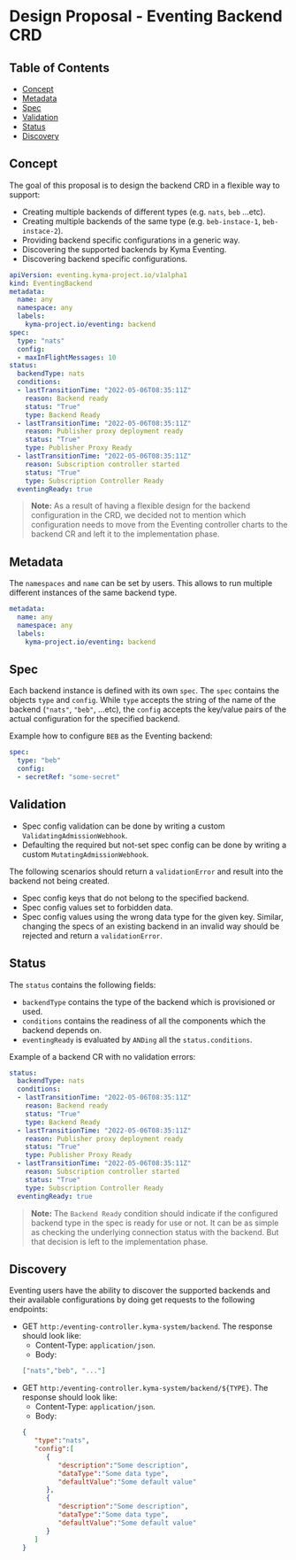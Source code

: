 # Design Proposal - Eventing Backend CRD

## Table of Contents

- [Concept](#concept)
- [Metadata](#metadata)
- [Spec](#spec)
- [Validation](#validation)
- [Status](#status)
- [Discovery](#discovery)

## Concept

The goal of this proposal is to design the backend CRD in a flexible way to support:

- Creating multiple backends of different types (e.g. `nats`, `beb` ...etc).
- Creating multiple backends of the same type (e.g. `beb-instace-1`, `beb-instace-2`).
- Providing backend specific configurations in a generic way.
- Discovering the supported backends by Kyma Eventing.
- Discovering backend specific configurations.

```yaml
apiVersion: eventing.kyma-project.io/v1alpha1
kind: EventingBackend
metadata:
  name: any
  namespace: any
  labels:
    kyma-project.io/eventing: backend
spec:
  type: "nats"
  config:
  - maxInFlightMessages: 10
status:
  backendType: nats
  conditions:
  - lastTransitionTime: "2022-05-06T08:35:11Z"
    reason: Backend ready
    status: "True"
    type: Backend Ready
  - lastTransitionTime: "2022-05-06T08:35:11Z"
    reason: Publisher proxy deployment ready
    status: "True"
    type: Publisher Proxy Ready
  - lastTransitionTime: "2022-05-06T08:35:11Z"
    reason: Subscription controller started
    status: "True"
    type: Subscription Controller Ready
  eventingReady: true
```

> **Note:** As a result of having a flexible design for the backend configuration in the CRD, we decided not to mention which configuration needs to move from the Eventing controller charts to the backend CR and left it to the implementation phase.
## Metadata

The `namespaces` and `name` can be set by users. This allows to run multiple different instances of the same backend type.

```yaml
metadata:
  name: any
  namespace: any
  labels:
    kyma-project.io/eventing: backend
```

## Spec

Each backend instance is defined with its own `spec`. The `spec` contains the objects `type` and `config`. While `type` accepts the string of the name of the backend (`"nats"`, `"beb"`, ...etc), the `config` accepts the key/value pairs of the actual configuration for the specified backend.


Example how to configure `BEB` as the Eventing backend:

```yaml
spec:
  type: "beb"
  config:
  - secretRef: "some-secret"
```

## Validation

- Spec config validation can be done by writing a custom `ValidatingAdmissionWebhook`.
- Defaulting the required but not-set spec config can be done by writing a custom `MutatingAdmissionWebhook`.

The following scenarios should return a `validationError` and result into the backend not being created. 
- Spec config keys that do not belong to the specified backend.
- Spec config values set to forbidden data.
- Spec config values using the wrong data type for the given key.
Similar, changing the specs of an existing backend in an invalid way should be rejected and return a `validationError`.

## Status

The `status` contains the following fields:
- `backendType` contains the type of the backend which is provisioned or used.
- `conditions` contains the readiness of all the components which the backend depends on.
- `eventingReady` is evaluated by `ANDing` all the `status.conditions`.

Example of a backend CR with no validation errors:

```yaml
status:
  backendType: nats
  conditions:
  - lastTransitionTime: "2022-05-06T08:35:11Z"
    reason: Backend ready
    status: "True"
    type: Backend Ready
  - lastTransitionTime: "2022-05-06T08:35:11Z"
    reason: Publisher proxy deployment ready
    status: "True"
    type: Publisher Proxy Ready
  - lastTransitionTime: "2022-05-06T08:35:11Z"
    reason: Subscription controller started
    status: "True"
    type: Subscription Controller Ready
  eventingReady: true
```

> **Note:** The `Backend Ready` condition should indicate if the configured backend type in the spec is ready for use or not. It can be as simple as checking the underlying connection status with the backend. But that decision is left to the implementation phase.
## Discovery

Eventing users have the ability to discover the supported backends and their available configurations by doing get requests to the following endpoints:

- GET `http:/eventing-controller.kyma-system/backend`. The response should look like:
  - Content-Type: `application/json`.
  - Body:
  ```json
  ["nats","beb", "..."]
  ```
- GET `http:/eventing-controller.kyma-system/backend/${TYPE}`. The response should look like:
  - Content-Type: `application/json`.
  - Body:
  ```json
  {
     "type":"nats",
     "config":[
        {
           "description":"Some description",
           "dataType":"Some data type",
           "defaultValue":"Some default value"
        },
        {
           "description":"Some description",
           "dataType":"Some data type",
           "defaultValue":"Some default value"
        }
     ]
  }
  ```
